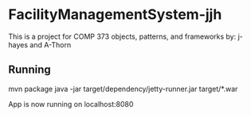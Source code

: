 FacilityManagementSystem-jjh
============================
This is a project for COMP 373 objects, patterns, and frameworks
by: j-hayes and A-Thorn

Running
--------

mvn package
java -jar target/dependency/jetty-runner.jar target/*.war

App is now running on localhost:8080
